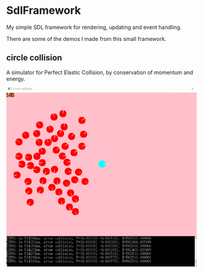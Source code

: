# SdlFramework
My simple SDL framework for rendering, updating and event handling.

There are some of the demos I made from this small framework.

## circle collision

A simulator for Perfect Elastic Collision, by conservation of momentum and energy.

![circle_collision](screenshot/circle_collision.gif)